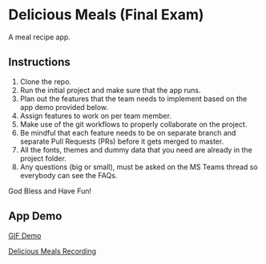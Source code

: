 # Delicious Meals (Final Exam)

A meal recipe app.

## Instructions

1) Clone the repo.
2) Run the initial project and make sure that the app runs.
3) Plan out the features that the team needs to implement based on the app demo provided below.
4) Assign features to work on per team member.
5) Make use of the git workflows to properly collaborate on the project.
6) Be mindful that each feature needs to be on separate branch and separate Pull Requests (PRs) before it gets merged to master.
7) All the fonts, themes and dummy data that you need are already in the project folder.
8) Any questions (big or small), must be asked on the MS Teams thread so everybody can see the FAQs.

God Bless and Have Fun!

## App Demo

[GIF Demo](https://drive.google.com/file/d/1knJVL2DQztI6yduSbB4ZjUlADEm2yJXx/view?usp=sharing)

[Delicious Meals Recording](https://drive.google.com/file/d/1q2sAVhatfunvZGAxt1pcCfZff_sRMnk2/view?usp=sharing)
